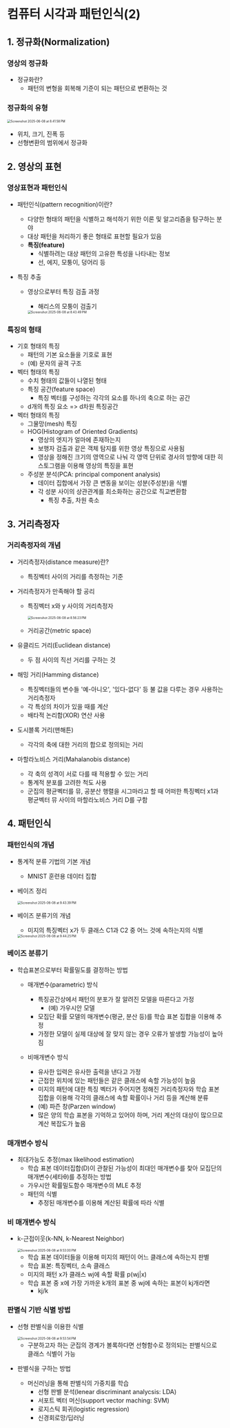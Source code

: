 # 컴퓨터 시각과 패턴인식(2)

## 1. 정규화(Normalization)

### 영상의 정규화

- 정규화란?
  - 패턴의 변형을 회복해 기준이 되는 패턴으로 변환하는 것



### 정규화의 유형

<img src="./assets/Screenshot 2025-06-08 at 8.41.58 PM.png" alt="Screenshot 2025-06-08 at 8.41.58 PM" style="zoom:50%;" />

- 위치, 크기, 진폭 등
- 선형변환의 범위에서 정규화



## 2. 영상의 표현

### 영상표현과 패턴인식

- 패턴인식(pattern recognition)이란?

  - 다양한 형태의 패턴을 식별하고 해석하기 위한 이론 및 알고리즘을 탐구하는 분야
  - 대상 패턴을 처리하기 좋은 형태로 표현할 필요가 있음
  - **특징(feature)**
    - 식별하려는 대상 패턴의 고유한 특성을 나타내는 정보
    - 선, 에지, 모퉁이, 덩어리 등

- 특징 추출

  - 영상으로부터 특징 검출 과정

    - 해리스의 모퉁이 검출기

    <img src="./assets/Screenshot 2025-06-08 at 8.43.49 PM.png" alt="Screenshot 2025-06-08 at 8.43.49 PM" style="zoom:50%;" />



### 특징의 형태

- 기호 형태의 특징
  - 패턴의 기본 요소들을 기호로 표현
  - (예) 문자의 골격 구조
- 벡터 형태의 특징
  - 수치 형태의 값들이 나열된 형태
  - 특징 공간(feature space)
    - 특징 벡터를 구성하는 각각의 요소를 하나의 축으로 하는 공간
  - d개의 특징 요소 => d차원 특징공간
- 벡터 형태의 특징
  - 그물망(mesh) 특징
  - HOG(Histogram of Oriented Gradients)
    - 영상의 엣지가 얼마에 존재하는지
    - 보행자 검출과 같은 객체 탐지를 위한 영상 특징으로 사용됨
    - 영상을 정해진 크기의 영역으로 나눠 각 영역 단위로 경사의 방향에 대한 히스토그램을 이용해 영상의 특징을 표현
  - 주성분 분석(PCA: principal component analysis)
    - 데이터 집합에서 가장 큰 변동을 보이는 성분(주성분)을 식별
    - 각 성분 사이의 상관관계를 최소화하는 공간으로 직교변환함
      - 특징 추출, 차원 축소



## 3. 거리측정자

### 거리측정자의 개념

- 거리측정자(distance measure)란?

  - 특징벡터 사이의 거리를 측정하는 기준

- 거리측정자가 만족해야 할 공리

  - 특징벡터 x와 y 사이의 거리측정자

    <img src="./assets/Screenshot 2025-06-08 at 8.56.23 PM.png" alt="Screenshot 2025-06-08 at 8.56.23 PM" style="zoom:50%;" />

  - 거리공간(metric space)

- 유클리드 거리(Euclidean distance)
  - 두 점 사이의 직선 거리를 구하는 것

- 해밍 거리(Hamming distance)
  - 특징벡터들의 변수들 '예-아니오', '있다-없다' 등 불 값을 다루는 경우 사용하는 거리측정자
  - 각 특성의 차이가 있을 때를 계산
  - 배타적 논리합(XOR) 연산 사용

- 도시블록 거리(맨해튼)
  - 각각의 축에 대한 거리의 합으로 정의되는 거리
- 마할라노비스 거리(Mahalanobis distance)
  - 각 축의 성격이 서로 다를 때 적용할 수 있는 거리
  - 통계적 분포를 고려한 척도 사용
  - 군집의 평균벡터를 뮤, 공분산 행렬을 시그마라고 할 때 어떠한 특징벡터 x1과 평균벡터 뮤 사이의 마할라노비스 거리 D를 구함



## 4. 패턴인식

### 패턴인식의 개념

- 통계적 분류 기법의 기본 개념

  - MNIST 훈련용 데이터 집합

- 베이즈 정리

  <img src="./assets/Screenshot 2025-06-08 at 9.43.39 PM.png" alt="Screenshot 2025-06-08 at 9.43.39 PM" style="zoom:50%;" />

- 베이즈 분류기의 개념

  - 미지의 특징벡터 x가 두 클래스 C1과 C2 중 어느 것에 속하는지의 식별

  <img src="./assets/Screenshot 2025-06-08 at 9.44.25 PM.png" alt="Screenshot 2025-06-08 at 9.44.25 PM" style="zoom:50%;" />



### 베이즈 분류기

- 학습표본으로부터 확률밀도를 결정하는 방법

  - 매개변수(parametric) 방식
    - 특징공간상에서 패턴의 분포가 잘 알려진 모델을 따른다고 가정
      - (예) 가우시안 모델
    - 모집단 확률 모델의 매개변수(평균, 분산 등)를 학습 표본 집합을 이용해 추정
    - 가정한 모델이 실제 대상에 잘 맞지 않는 경우 오류가 발생할 가능성이 높아짐

  - 비매개변수 방식
    - 유사한 입력은 유사한 출력을 낸다고 가정
    - 근접한 위치에 있는 패턴들은 같은 클래스에 속할 가능성이 높음
    - 미지의 패턴에 대한 특징 벡터가 주어지면 정해진 거리측정자와 학습 표본 집합을 이용해 각각의 클래스에 속할 확률이나 거리 등을 계산해 분류
    - (예) 파즌 창(Parzen window)
    - 많은 양의 학습 표본을 기억하고 있어야 하며, 거리 계산의 대상이 많으므로 계산 복잡도가 높음

  

### 매개변수 방식

- 최대가능도 추정(max likelihood estimation)
  - 학습 표본 데이터집합(D)이 관찰된 가능성이 최대인 매개변수를 찾아 모집단의 매개변수(세타θ)를 추정하는 방법
  - 가우시안 확률밀도함수 매개변수의 MLE 추정
  - 패턴의 식별
    - 추정된 매개변수를 이용해 계산된 확률에 따라 식별



### 비 매개변수 방식

- k-근접이웃(k-NN, k-Nearest Neighbor)

  <img src="./assets/Screenshot 2025-06-08 at 9.53.00 PM.png" alt="Screenshot 2025-06-08 at 9.53.00 PM" style="zoom:50%;" />

  - 학습 표본 데이터들을 이용해 미지의 패턴이 어느 클래스에 속하는지 판별
  - 학습 표본: 특징벡터, 소속 클래스
  - 미지의 패턴 x가 클래스 wj에 속할 확률 p(wj|x)
  - 학습 표본 중 x에 가장 가까운 k개의 표본 중 wj에 속하는 표본이 kj개라면
    - kj/k



### 판별식 기반 식별 방법

- 선형 판별식을 이용한 식별

  <img src="./assets/Screenshot 2025-06-08 at 9.53.54 PM.png" alt="Screenshot 2025-06-08 at 9.53.54 PM" style="zoom:50%;" />

  - 구분하고자 하는 군집의 경계가 볼록하다면 선형함수로 정의되는 판별식으로 클래스 식별이 가능

- 판별식을 구하는 방법

  - 머신러닝을 통해 판별식의 가중치를 학습
    - 선형 판별 분석(lenear discriminant analycsis: LDA)
    - 서포트 벡터 머신(support vector maching: SVM)
    - 로지스틱 회귀(logistic regression)
    - 신경회로망/딥러닝